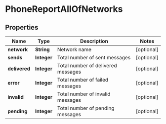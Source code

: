 

# PhoneReportAllOfNetworks


## Properties

| Name | Type | Description | Notes |
|------------ | ------------- | ------------- | -------------|
|**network** | **String** | Network name |  [optional] |
|**sends** | **Integer** | Total number of sent messages |  [optional] |
|**delivered** | **Integer** | Total number of delivered messages |  [optional] |
|**error** | **Integer** | Total number of failed messages |  [optional] |
|**invalid** | **Integer** | Total number of invalid messages |  [optional] |
|**pending** | **Integer** | Total number of pending messages |  [optional] |



